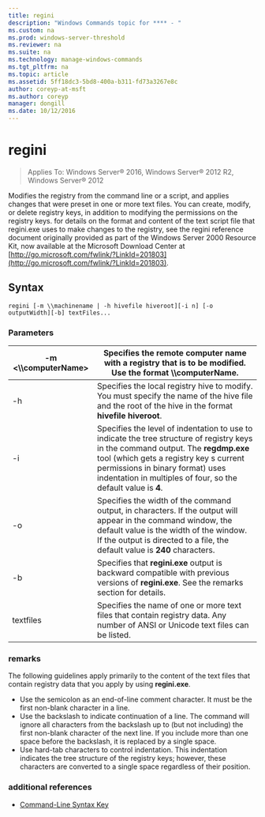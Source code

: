```yaml
---
title: regini
description: "Windows Commands topic for **** - "
ms.custom: na
ms.prod: windows-server-threshold
ms.reviewer: na
ms.suite: na
ms.technology: manage-windows-commands
ms.tgt_pltfrm: na
ms.topic: article
ms.assetid: 5ff18dc3-5bd8-400a-b311-fd73a3267e8c
author: coreyp-at-msft
ms.author: coreyp
manager: dongill
ms.date: 10/12/2016
---
```

# regini

>Applies To: Windows Server&reg; 2016, Windows Server&reg; 2012 R2, Windows Server&reg; 2012

Modifies the registry from the command line or a script, and applies changes that were preset in one or more text files. You can create, modify, or delete registry keys, in addition to modifying the permissions on the registry keys.
for details on the format and content of the text script file that regini.exe uses to make changes to the registry, see the regini reference document originally provided as part of the Windows Server 2000 Resource Kit, now available at the Microsoft Download Center at [http://go.microsoft.com/fwlink/?LinkId=201803](http://go.microsoft.com/fwlink/?LinkId=201803).
## Syntax
```
regini [-m \\machinename | -h hivefile hiveroot][-i n] [-o outputWidth][-b] textFiles...
```
### Parameters
|-m <\\\computerName>|Specifies the remote computer name with a registry that is to be modified. Use the format **\\\computerName**.|
|-------------|----------------------------------------------------------|
|-h <hivefile hiveroot>|Specifies the local registry hive to modify. You must specify the name of the hive file and the root of the hive in the format **hivefile hiveroot**.|
|-i <n>|Specifies the level of indentation to use to indicate the tree structure of registry keys in the command output. The **regdmp.exe** tool (which gets a registry key s current permissions in binary format) uses indentation in multiples of four, so the default value is **4**.|
|-o <outputwidth>|Specifies the width of the command output, in characters. If the output will appear in the command window, the default value is the width of the window. If the output is directed to a file, the default value is **240** characters.|
|-b|Specifies that **regini.exe** output is backward compatible with previous versions of **regini.exe**. See the remarks section for details.|
|textfiles|Specifies the name of one or more text files that contain registry data. Any number of ANSI or Unicode text files can be listed.|
### remarks
The following guidelines apply primarily to the content of the text files that contain registry data that you apply by using **regini.exe**.
-   Use the semicolon as an end-of-line comment character. It must be the first non-blank character in a line.
-   Use the backslash to indicate continuation of a line. The command will ignore all characters from the backslash up to (but not including) the first non-blank character of the next line. If you include more than one space before the backslash, it is replaced by a single space.
-   Use hard-tab characters to control indentation. This indentation indicates the tree structure of the registry keys; however, these characters are converted to a single space regardless of their position.
### additional references
-   [Command-Line Syntax Key](command-line-syntax-key.md)
